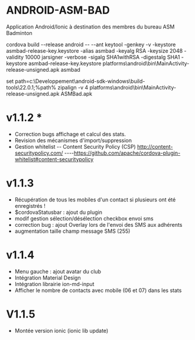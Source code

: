 # ANDROID-ASM-BAD
Application Android/Ionic à destination des membres du bureau ASM Badminton

cordova build --release android -- --ant
keytool -genkey -v -keystore asmbad-release-key.keystore -alias asmbad -keyalg RSA -keysize 2048 -validity 10000
jarsigner -verbose -sigalg SHA1withRSA -digestalg SHA1 -keystore asmbad-release-key.keystore platforms\android\bin\MainActivity-release-unsigned.apk asmbad

set path=c:\Developpement\android-sdk-windows\build-tools\22.0.1;%path%
zipalign -v 4 platforms\android\bin\MainActivity-release-unsigned.apk ASMBad.apk

# v1.1.2 *
- Correction bugs affichage et calcul des stats.
- Revision des mécanismes d'import/suppression
- Gestion whitelist
-- Content Security Policy (CSP) http://content-securitypolicy.com/
----https://github.com/apache/cordova-plugin-whitelist#content-securitypolicy

# v1.1.3
- Récupération de tous les mobiles d'un contact si plusieurs ont été enregistrés !
- $cordovaStatusbar : ajout du plugin
- modif gestion sélection/désélection checkbox envoi sms
- correction bug : ajout Overlay lors de l'envoi des SMS aux adhérents
- augmentation taille champ message SMS (255)

# v1.1.4
- Menu gauche : ajout avatar du club
- Intégration Material Design
- Intégration librairie ion-md-input
- Afficher le nombre de contacts avec mobile (06 et 07) dans les stats

# V1.1.5
- Montée version ionic (ionic lib update)



